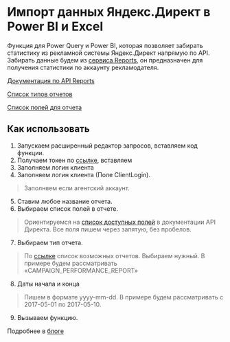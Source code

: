 # Импорт данных Яндекс.Директ в Power BI и Excel

Функция для Power Query и Power BI, которая позволяет забирать статистику из рекламной системы Яндекс.Директ напрямую по API.
Забирать данные будем из [сервиса Reports](https://tech.yandex.ru/direct/doc/reports/reports-docpage/), он предназначен для получения статистики по аккаунту рекламодателя.

[Документация по API Reports](https://tech.yandex.ru/direct/doc/reports/reports-docpage/)

[Список типов отчетов](https://tech.yandex.ru/direct/doc/reports/type-docpage/)

[Список полей для отчета](https://tech.yandex.ru/direct/doc/reports/fields-list-docpage/)

## Как использовать
1. Запускаем расширенный редактор запросов, вставляем код функции.
2. Получаем токен по [ссылке](https://oauth.yandex.ru/authorize?response_type=token&client_id=365a2d0a675c462d90ac145d4f5948cc), вставляем
3. Заполняем логин клиента
4. Заполняем логин клиента (Поле ClientLogin).
>Заполняем если агентский аккаунт.
5. Ставим любое название отчета.
6. Выбираем список полей в отчете.
>Ориентируемся на [список доступных полей](https://tech.yandex.ru/direct/doc/reports/fields-list-docpage/) в документации API Директа. Все поля пишем через запятую, без пробелов.
7. Выбираем тип отчета.
>По [ссылке](https://tech.yandex.ru/direct/doc/reports/type-docpage/) список возможных отчетов. Выбираем нужный.
В примере будем рассматривать «CAMPAIGN_PERFORMANCE_REPORT»
8. Даты начала и конца

>Пишем в формате yyyy-mm-dd. В примере будем рассматривать с 2017-05-01 по 2017-05-10.
9. Вызываем функцию.


Подробнее в [блоге](http://zabitov.ru/analitika/yandex-direct-power-query-connector/)
